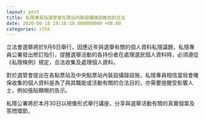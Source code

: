 ```yaml
---
layout: post
title: 私隱專員指選管會在票站內裝設攝錄設施目的合法
date: 2020-06-18 19:16:10.000000000 +08:00
categories: rthk
---
```


立法會選舉將於9月6日舉行，因應近年與選舉有關的個人資料私隱議題，私隱專員公署發出修訂指引，提醒選舉活動的各持份者在處理選民個人資料時，必須遵從《私隱條例》規定，合法收集及處理個人資料。

對於選管會提出在各點票站及中央點票站內裝設攝錄設施，私隱專員相信當局會確保收集的個人資料是為了與其職能或活動有關的合法目的，亦需要提醒受影響人士，例如張貼顯眼的告示。

私隱公署將於本月30日以視像形式舉行講座，分享與選舉活動有關的真實個案及答問環節。
